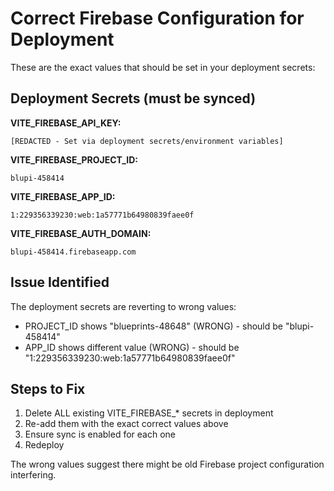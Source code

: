 # Correct Firebase Configuration for Deployment

These are the exact values that should be set in your deployment secrets:

## Deployment Secrets (must be synced)

**VITE_FIREBASE_API_KEY:**
```
[REDACTED - Set via deployment secrets/environment variables]
```

**VITE_FIREBASE_PROJECT_ID:**
```
blupi-458414
```

**VITE_FIREBASE_APP_ID:**
```
1:229356339230:web:1a57771b64980839faee0f
```

**VITE_FIREBASE_AUTH_DOMAIN:**
```
blupi-458414.firebaseapp.com
```

## Issue Identified

The deployment secrets are reverting to wrong values:
- PROJECT_ID shows "blueprints-48648" (WRONG) - should be "blupi-458414"
- APP_ID shows different value (WRONG) - should be "1:229356339230:web:1a57771b64980839faee0f"

## Steps to Fix

1. Delete ALL existing VITE_FIREBASE_* secrets in deployment
2. Re-add them with the exact correct values above
3. Ensure sync is enabled for each one
4. Redeploy

The wrong values suggest there might be old Firebase project configuration interfering.